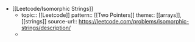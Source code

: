 - [[Leetcode/Isomorphic Strings]]
	- topic:: [[Leetcode]]
	  pattern:: [[Two Pointers]]
	  theme:: [[arrays]], [[strings]]
	  source-url:: https://leetcode.com/problems/isomorphic-strings/description/
	-